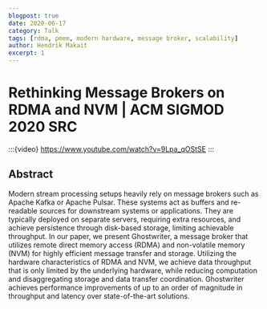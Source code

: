 ```yaml
---
blogpost: true
date: 2020-06-17
category: Talk
tags: [rdma, pmem, modern hardware, message broker, scalability]
author: Hendrik Makait
excerpt: 1
---
```

# Rethinking Message Brokers on RDMA and NVM | ACM SIGMOD 2020 SRC

:::{video} https://www.youtube.com/watch?v=9Lpa_qOStSE
:::

## Abstract
Modern stream processing setups heavily rely on message brokers such as Apache Kafka or Apache Pulsar.
These systems act as buffers and re-readable sources for downstream systems or applications.
They are typically deployed on separate servers, requiring extra resources, and achieve persistence through disk-based storage, limiting achievable throughput.
In our paper, we present Ghostwriter, a message broker that utilizes remote direct memory access (RDMA) and non-volatile memory (NVM) for highly efficient message transfer and storage.
Utilizing the hardware characteristics of RDMA and NVM, we achieve data throughput that is only limited
by the underlying hardware, while reducing computation and disaggregating storage and data transfer coordination.
Ghostwriter achieves performance improvements of up to an order of magnitude in throughput and latency over state-of-the-art solutions.
